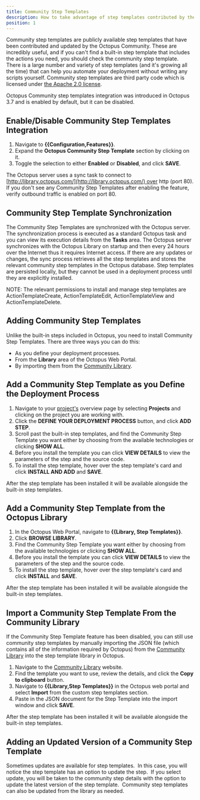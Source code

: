 ```yaml
---
title: Community Step Templates
description: How to take advantage of step templates contributed by the Octopus community.
position: 1
---
```


Community step templates are publicly available step templates that have been contributed and updated by the Octopus Community. These are incredibly useful, and if you can't find a built-in step template that includes the actions you need, you should check the community step template. There is a large number and variety of step templates (and it's growing all the time) that can help you automate your deployment without writing any scripts yourself. Community step templates are third party code which is licensed under [the Apache 2.0 license](https://github.com/OctopusDeploy/Library/blob/master/LICENSE.txt).

Octopus Community step templates integration was introduced in Octopus 3.7 and is enabled by default, but it can be disabled.

## Enable/Disable Community Step Templates Integration

1. Navigate to **{{Configuration,Features}}**.
2. Expand the **Octopus Community Step Template** section by clicking on it.
3. Toggle the selection to either **Enabled** or **Disabled**, and click **SAVE**.

The Octopus server uses a sync task to connect to [http://library.octopus.com/](http://library.octopus.com/) over http (port 80). If you don't see any Community Step Templates after enabling the feature, verify outbound traffic is enabled on port 80.

## Community Step Template Synchronization

The Community Step Templates are synchronized with the Octopus server. The synchronization process is executed as a standard Octopus task and you can view its execution details from the **Tasks** area. The Octopus server synchronizes with the Octopus Library on startup and then every 24 hours over the Internet thus it requires Internet access. If there are any updates or changes, the sync process retrieves all the step templates and stores the relevant community step templates in the Octopus database. Step templates are persisted locally, but they cannot be used in a deployment process until they are explicitly installed.

NOTE: The relevant permissions to install and manage step templates are ActionTemplateCreate, ActionTemplateEdit, ActionTemplateView and ActionTemplateDelete.

## Adding Community Step Templates

Unlike the built-in steps included in Octopus, you need to install Community Step Templates. There are three ways you can do this:

- As you define your deployment processes.
- From the **Library** area of the Octopus Web Portal.
- By importing them from the [Community Library](http://library.octopus.com/).

## Add a Community Step Template as you Define the Deployment Process

1. Navigate to your [project's](/docs/deployment-process/projects/index.md) overview page by selecting **Projects** and clicking on the project you are working with.
2. Click the **DEFINE YOUR DEPLOYMENT PROCESS** button, and click **ADD STEP**.
3. Scroll past the built-in step templates, and find the Community Step Template you want either by choosing from the available technologies or clicking **SHOW ALL**.
4. Before you install the template you can click **VIEW DETAILS** to view the parameters of the step and the source code.
5. To install the step template, hover over the step template's card and click **INSTALL AND ADD** and **SAVE**.

After the step template has been installed it will be available alongside the built-in step templates.

## Add a Community Step Template from the Octopus Library

1. In the Octopus Web Portal, navigate to **{{Library, Step Templates}}**.
2. Click **BROWSE LIBRARY**.
3. Find the Community Step Template you want either by choosing from the available technologies or clicking **SHOW ALL**.
4. Before you install the template you can click **VIEW DETAILS** to view the parameters of the step and the source code.
5. To install the step template, hover over the step template's card and click **INSTALL** and **SAVE**.

After the step template has been installed it will be available alongside the built-in step templates.

## Import a Community Step Template From the Community Library

If the Community Step Template feature has been disabled, you can still use community step templates by manually importing the JSON file (which contains all of the information required by Octopus) from the [Community Library](http://library.octopus.com/) into the step template library in Octopus.

1. Navigate to the [Community Library](http://library.octopus.com/) website.
2. Find the template you want to use, review the details, and click the **Copy to clipboard** button.
3. Navigate to **{{Library,Step Templates}}** in the Octopus web portal and select **Import** from the custom step templates section.
4. Paste in the JSON document for the Step Template into the import window and click **SAVE**.

After the step template has been installed it will be available alongside the built-in step templates.

## Adding an Updated Version of a Community Step Template

Sometimes updates are available for step templates.  In this case, you will notice the step template has an option to update the step.  If you select update, you will be taken to the community step details with the option to update the latest version of the step template.  Community step templates can also be updated from the library as needed.
